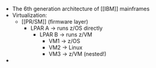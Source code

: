 - The 6th generation architecture of [[IBM]] mainframes
- Virtualization:
	- [[PR/SM]] (firmware layer)
		- LPAR A → runs z/OS directly
			- LPAR B → runs z/VM
				- VM1 → z/OS
				- VM2 → Linux
				- VM3 → z/VM (nested!)
-